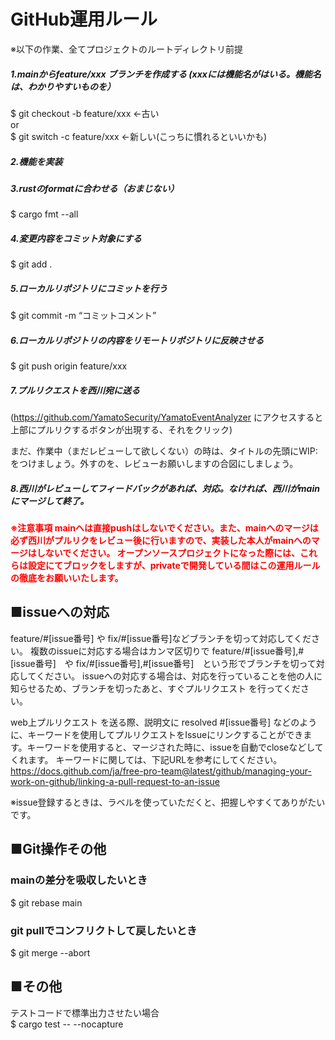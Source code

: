 # GitHub運用ルール

※以下の作業、全てプロジェクトのルートディレクトリ前提

##### 1.mainからfeature/xxx ブランチを作成する  <span>(xxxには機能名がはいる。機能名は、わかりやすいものを）</span>


$ git checkout -b feature/xxx ←古い  
or  
$ git switch -c feature/xxx     ←新しい(こっちに慣れるといいかも)


##### 2.機能を実装

##### 3.rustのformatに合わせる（おまじない）

$ cargo fmt --all

##### 4.変更内容をコミット対象にする

$ git add .

##### 5.ローカルリポジトリにコミットを行う

$ git commit -m “コミットコメント”

##### 6.ローカルリポジトリの内容をリモートリポジトリに反映させる

$ git push origin feature/xxx

##### 7.プルリクエストを西川宛に送る
(https://github.com/YamatoSecurity/YamatoEventAnalyzer にアクセスすると上部にプルリクするボタンが出現する、それをクリック)

まだ、作業中（まだレビューして欲しくない）の時は、タイトルの先頭にWIP:をつけましょう。外すのを、レビューお願いしますの合図にしましょう。

##### 8.西川がレビューしてフィードバックがあれば、対応。なければ、西川がmainにマージして終了。


**<font color="red">※注意事項
mainへは直接pushはしないでください。また、mainへのマージは必ず西川がプルリクをレビュー後に行いますので、実装した本人がmainへのマージはしないでください。
オープンソースプロジェクトになった際には、これらは設定にてブロックをしますが、privateで開発している間はこの運用ルールの徹底をお願いいたします。</font>**

## ■issueへの対応
feature/#[issue番号] や fix/#[issue番号]などブランチを切って対応してください。
複数のissueに対応する場合はカンマ区切りで feature/#[issue番号],#[issue番号]　や fix/#[issue番号],#[issue番号]　という形でブランチを切って対応してください。
issueへの対応する場合は、対応を行っていることを他の人に知らせるため、ブランチを切ったあと、すぐプルリクエスト を行ってください。

web上プルリクエスト を送る際、説明文に
resolved #[issue番号]
などのように、キーワードを使用してプルリクエストをIssueにリンクすることができます。キーワードを使用すると、マージされた時に、issueを自動でcloseなどしてくれます。
キーワードに関しては、下記URLを参考にしてください。
https://docs.github.com/ja/free-pro-team@latest/github/managing-your-work-on-github/linking-a-pull-request-to-an-issue

※issue登録するときは、ラベルを使っていただくと、把握しやすくてありがたいです。


## ■Git操作その他

### mainの差分を吸収したいとき
$ git rebase main

### git pullでコンフリクトして戻したいとき
$ git merge --abort


## ■その他
テストコードで標準出力させたい場合  
$ cargo test -- --nocapture


